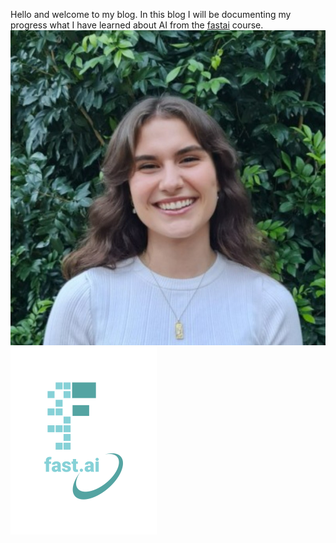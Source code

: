 Hello and welcome to my blog. In this blog I will be documenting my progress what I have learned about AI from the [fastai](https://www.fast.ai/) course.
![](images/profilePic.jpg)
![](images/logo.png)



